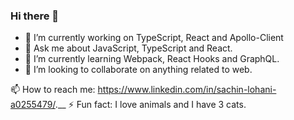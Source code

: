 ### Hi there 👋

- 🔭 I’m currently working on TypeScript, React and Apollo-Client
- 💬 Ask me about JavaScript, TypeScript and React.
- 🌱 I’m currently learning Webpack, React Hooks and GraphQL.
- 👯 I’m looking to collaborate on anything related to web.

📫 How to reach me: https://www.linkedin.com/in/sachin-lohani-a0255479/.__
⚡ Fun fact: I love animals and I have 3 cats. 

